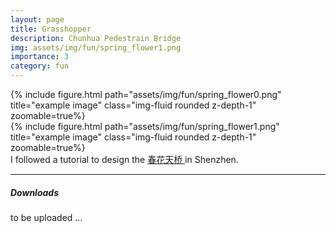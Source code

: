 ```yaml
---
layout: page
title: Grasshopper
description: Chunhua Pedestrain Bridge
img: assets/img/fun/spring_flower1.png
importance: 3
category: fun
---
```


<div class="row">
    <div class="col-sm mt-3 mt-md-0">
        {% include figure.html path="assets/img/fun/spring_flower0.png" title="example image" class="img-fluid rounded z-depth-1" zoomable=true%}
    </div>
    <div class="col-sm mt-3 mt-md-0">
        {% include figure.html path="assets/img/fun/spring_flower1.png" title="example image" class="img-fluid rounded z-depth-1" zoomable=true%}
    </div>
</div>
<div class="caption">
    I followed a tutorial to design the 
    <a href="https://baike.baidu.com/item/%E6%B7%B1%E5%9C%B3%E6%98%A5%E8%8A%B1%E5%A4%A9%E6%A1%A5/1416522" target="\_blank"> 春花天桥 </a>
    in Shenzhen.
</div>

------
##### **Downloads**
to be uploaded ...